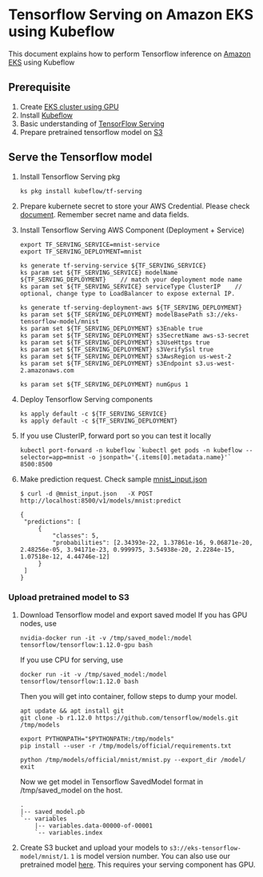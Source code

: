 # Tensorflow Serving on Amazon EKS using Kubeflow
This document explains how to perform Tensorflow inference on [Amazon EKS](https://aws.amazon.com/eks/) using Kubeflow

## Prerequisite
1. Create [EKS cluster using GPU](eks-gpu.md)
2. Install [Kubeflow](kubeflow.md)
3. Basic understanding of [TensorFlow Serving](https://www.tensorflow.org/serving/)
4. Prepare pretrained tensorflow model on [S3](#upload-pretrained-model-to-s3)

## Serve the Tensorflow model

1. Install Tensorflow Serving pkg
   ```
   ks pkg install kubeflow/tf-serving
   ```

2. Prepare kubernete secret to store your AWS Credential. Please check [document](aws-credential-secret.md). Remember secret name and data fields.

3. Install Tensorflow Serving AWS Component (Deployment + Service)
   ```
   export TF_SERVING_SERVICE=mnist-service
   export TF_SERVING_DEPLOYMENT=mnist

   ks generate tf-serving-service ${TF_SERVING_SERVICE}
   ks param set ${TF_SERVING_SERVICE} modelName ${TF_SERVING_DEPLOYMENT}    // match your deployment mode name
   ks param set ${TF_SERVING_SERVICE} serviceType ClusterIP    // optional, change type to LoadBalancer to expose external IP.

   ks generate tf-serving-deployment-aws ${TF_SERVING_DEPLOYMENT}
   ks param set ${TF_SERVING_DEPLOYMENT} modelBasePath s3://eks-tensorflow-model/mnist
   ks param set ${TF_SERVING_DEPLOYMENT} s3Enable true
   ks param set ${TF_SERVING_DEPLOYMENT} s3SecretName aws-s3-secret
   ks param set ${TF_SERVING_DEPLOYMENT} s3UseHttps true
   ks param set ${TF_SERVING_DEPLOYMENT} s3VerifySsl true
   ks param set ${TF_SERVING_DEPLOYMENT} s3AwsRegion us-west-2
   ks param set ${TF_SERVING_DEPLOYMENT} s3Endpoint s3.us-west-2.amazonaws.com

   ks param set ${TF_SERVING_DEPLOYMENT} numGpus 1
   ```
4. Deploy Tensorflow Serving components

   ```
   ks apply default -c ${TF_SERVING_SERVICE}
   ks apply default -c ${TF_SERVING_DEPLOYMENT}
   ```

5. If you use ClusterIP, forward port so you can test it locally

   ```
   kubectl port-forward -n kubeflow `kubectl get pods -n kubeflow --selector=app=mnist -o jsonpath='{.items[0].metadata.name}'` 8500:8500
   ```

6. Make prediction request. Check sample [mnist_input.json](samples/tensorflow-serving/mnist_input.json)

   ```
   $ curl -d @mnist_input.json   -X POST http://localhost:8500/v1/models/mnist:predict

   {
    "predictions": [
        {
            "classes": 5,
            "probabilities": [2.34393e-22, 1.37861e-16, 9.06871e-20, 2.48256e-05, 3.94171e-23, 0.999975, 3.54938e-20, 2.2284e-15, 1.07518e-12, 4.44746e-12]
        }
    ]
   }
   ```


### Upload pretrained model to S3

1. Download Tensorflow model and export saved model
   If you has GPU nodes, use
   ```
   nvidia-docker run -it -v /tmp/saved_model:/model tensorflow/tensorflow:1.12.0-gpu bash
   ```
   If you use CPU for serving, use

   ```
   docker run -it -v /tmp/saved_model:/model tensorflow/tensorflow:1.12.0 bash
   ```

   Then you will get into container, follow steps to dump your model.

   ```
   apt update && apt install git
   git clone -b r1.12.0 https://github.com/tensorflow/models.git /tmp/models

   export PYTHONPATH="$PYTHONPATH:/tmp/models"
   pip install --user -r /tmp/models/official/requirements.txt

   python /tmp/models/official/mnist/mnist.py --export_dir /model/
   exit
   ```
   Now we get model in Tensorflow SavedModel format in /tmp/saved_model on the host.
   ```
   .
   |-- saved_model.pb
   `-- variables
       |-- variables.data-00000-of-00001
       `-- variables.index
   ```

2. Create S3 bucket and upload your models to `s3://eks-tensorflow-model/mnist/1`. `1` is model version number. You can also use our pretrained model [here](samples/tensorflow-serving/model). This requires your serving component has GPU.
